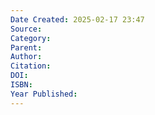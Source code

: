 ```yaml
---
Date Created: 2025-02-17 23:47
Source: 
Category: 
Parent: 
Author: 
Citation: 
DOI: 
ISBN: 
Year Published:
---
```

